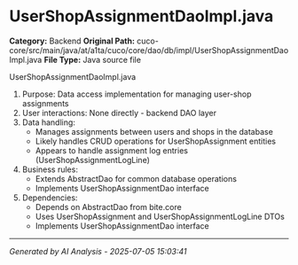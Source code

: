 # UserShopAssignmentDaoImpl.java

**Category:** Backend
**Original Path:** cuco-core/src/main/java/at/a1ta/cuco/core/dao/db/impl/UserShopAssignmentDaoImpl.java
**File Type:** Java source file

UserShopAssignmentDaoImpl.java
1. Purpose: Data access implementation for managing user-shop assignments
2. User interactions: None directly - backend DAO layer
3. Data handling:
   - Manages assignments between users and shops in the database
   - Likely handles CRUD operations for UserShopAssignment entities
   - Appears to handle assignment log entries (UserShopAssignmentLogLine)
4. Business rules:
   - Extends AbstractDao for common database operations
   - Implements UserShopAssignmentDao interface
5. Dependencies:
   - Depends on AbstractDao from bite.core
   - Uses UserShopAssignment and UserShopAssignmentLogLine DTOs
   - Implements UserShopAssignmentDao interface

---
*Generated by AI Analysis - 2025-07-05 15:03:41*
